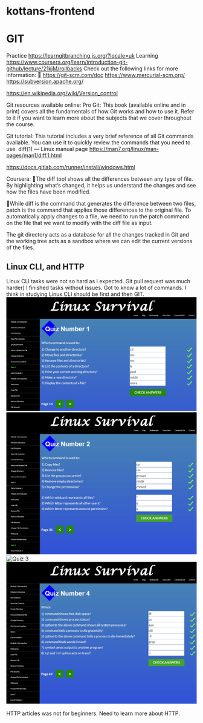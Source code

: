 # kottans-frontend

# GIT
Practice https://learngitbranching.js.org/?locale=uk
Learning https://www.coursera.org/learn/introduction-git-github/lecture/21kjM/rollbacks 
Check out the following links for more information:

https://git-scm.com/doc
https://www.mercurial-scm.org/
https://subversion.apache.org/

https://en.wikipedia.org/wiki/Version_control

Git resources available online:
Pro Git: This book (available online and in print) covers all the fundamentals of how Git works and how to use it. Refer to it if you want to learn more about the subjects that we cover throughout the course.

Git tutorial: This tutorial includes a very brief reference of all Git commands available. You can use it to quickly review the commands that you need to use.
diff(1) — Linux manual page 
https://man7.org/linux/man-pages/man1/diff.1.html 

https://docs.gitlab.com/runner/install/windows.html

Coursera:
The diff tool shows all the differences between any type of file. By highlighting what’s changed, it helps us understand the changes and see how the files have been modified.

While diff is the command that generates the difference between two files, patch is the command that applies those differences to the original file.
To automatically apply changes to a file, we need to run the patch command on the file that we want to modify with the diff file as input.

The git directory acts as a database for all the changes tracked in Git and the working tree acts as a sandbox where we can edit the current versions of the files.

## Linux CLI, and HTTP

Linux CLI tasks were not so hard as I expected. Git pull request was much harder)
I finished tasks without issues. Got to know a lot of commands. I think in studying Linux CLI should be first and then GIT.
![Quiz 1](task_linux_cli/Quiz_1.jpg)
![Quiz 2](task_linux_cli/Quiz_2.jpg)
![Quiz 3](task_linux_cli_Quiz_3.jpg)
![Quiz 4](task_linux_cli/Quiz_4.jpg)

HTTP articles was not for beginners. Need to learn more about HTTP.
